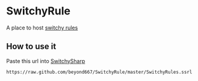 SwitchyRule
===========

A place to host [switchy rules](http://code.google.com/p/switchy/wiki/RuleList)

How to use it
--------------

Paste this url into [SwitchySharp](http://code.google.com/p/switchy/)

```
https://raw.github.com/beyond667/SwitchyRule/master/SwitchyRules.ssrl
```
